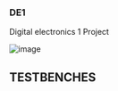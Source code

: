 ### DE1
Digital electronics 1 Project

![image](https://github.com/user-attachments/assets/1e0dfcd8-3ede-4004-ac2d-644ba032a147)

## TESTBENCHES 

